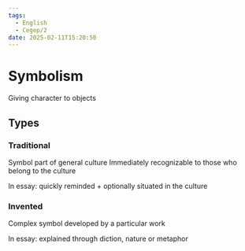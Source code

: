 ```yaml
---
tags:
  - English
  - Cegep/2
date: 2025-02-11T15:20:50
---
```


# Symbolism

Giving character to objects

## Types

### Traditional

Symbol part of general culture
Immediately recognizable to those who belong to the culture

In essay: quickly reminded + optionally situated in the culture

### Invented

Complex symbol developed by a particular work

In essay: explained through diction, nature or metaphor
